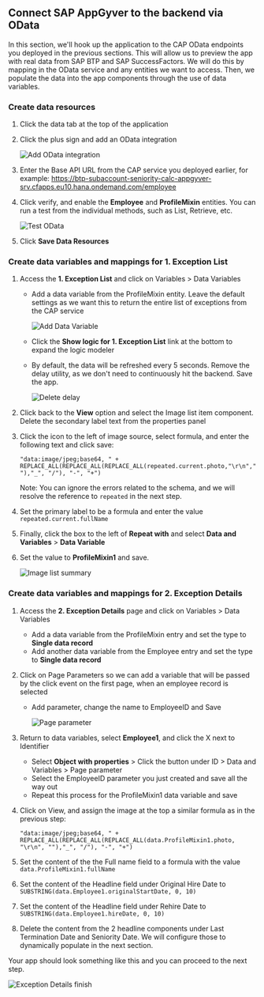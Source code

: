 ## Connect SAP AppGyver to the backend via OData

In this section, we'll hook up the application to the CAP OData endpoints you deployed in the previous sections. This will allow us to preview the app with real data from SAP BTP and SAP SuccessFactors. We will do this by mapping in the OData service and any entities we want to access. Then, we populate the data into the app components through the use of data variables.

### Create data resources

1. Click the data tab at the top of the application
1. Click the plus sign and add an OData integration

    ![Add OData integration](./images/1AddOData.png)

1. Enter the Base API URL from the CAP service you deployed earlier, for example: https://btp-subaccount-seniority-calc-appgyver-srv.cfapps.eu10.hana.ondemand.com/employee
1. Click verify, and enable the **Employee** and **ProfileMixin** entities. You can run a test from the individual methods, such as List, Retrieve, etc.

    ![Test OData](./images/2TestODataEntity.png)

1. Click **Save Data Resources**

### Create data variables and mappings for 1. Exception List

1. Access the **1. Exception List** and click on Variables > Data Variables
    - Add a data variable from the ProfileMixin entity. Leave the default settings as we want this to return the entire list of exceptions from the CAP service

        ![Add Data Variable](./images/3DataVariables.png)

    - Click the **Show logic for 1. Exception List** link at the bottom to expand the logic modeler
    - By default, the data will be refreshed every 5 seconds. Remove the delay utility, as we don't need to continuously hit the backend. Save the app.

        ![Delete delay](./images/4DataVariableLogic.png)

1. Click back to the **View** option and select the Image list item component. Delete the secondary label text from the properties panel
1. Click the icon to the left of image source, select formula, and enter the following text and click save:

    ```"data:image/jpeg;base64, " + REPLACE_ALL(REPLACE_ALL(REPLACE_ALL(repeated.current.photo,"\r\n",""),"_", "/"), "-", "+")```

    Note: You can ignore the errors related to the schema, and we will resolve the reference to ```repeated``` in the next step.

1. Set the primary label to be a formula and enter the value ```repeated.current.fullName```
1. Finally, click the box to the left of **Repeat with** and select **Data and Variables** > **Data Variable**
1. Set the value to **ProfileMixin1** and save.

    ![Image list summary](./images/5imagelistproperties.png)

### Create data variables and mappings for 2. Exception Details

1. Access the **2. Exception Details** page and click on Variables > Data Variables
    - Add a data variable from the ProfileMixin entry and set the type to **Single data record**
    - Add another data variable from the Employee entry and set the type to **Single data record**
1. Click on Page Parameters so we can add a variable that will be passed by the click event on the first page, when an employee record is selected
    - Add parameter, change the name to EmployeeID and Save

        ![Page parameter](./images/6PageParameter.png)

1. Return to data variables, select **Employee1**, and click the X next to Identifier
    - Select **Object with properties** > Click the button under ID > Data and Variables > Page parameter
    - Select the EmployeeID parameter you just created and save all the way out
    - Repeat this process for the ProfileMixin1 data variable and save
1. Click on View, and assign the image at the top a similar formula as in the previous step:

    ```"data:image/jpeg;base64, " + REPLACE_ALL(REPLACE_ALL(REPLACE_ALL(data.ProfileMixin1.photo, "\r\n", ""),"_", "/"), "-", "+")```

1. Set the content of the the Full name field to a formula with the value ```data.ProfileMixin1.fullName```
1. Set the content of the Headline field under Original Hire Date to ```SUBSTRING(data.Employee1.originalStartDate, 0, 10)```
1. Set the content of the Headline field under Rehire Date to ```SUBSTRING(data.Employee1.hireDate, 0, 10)```
1. Delete the content from the 2 headline components under Last Termination Date and Seniority Date. We will configure those to dynamically populate in the next section.

Your app should look something like this and you can proceed to the next step.

  ![Exception Details finish](./images/7ExceptionDetailFinish.png)